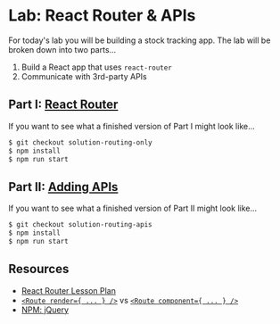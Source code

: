 # Lab: React Router & APIs

For today's lab you will be building a stock tracking app. The lab will be broken down into two parts...
  1. Build a React app that uses `react-router`
  2. Communicate with 3rd-party APIs

## Part I: [React Router](part-i.md)

If you want to see what a finished version of Part I might look like...

```bash
$ git checkout solution-routing-only
$ npm install
$ npm run start
```

## Part II: [Adding APIs](part-ii.md)

If you want to see what a finished version of Part II might look like...

```bash
$ git checkout solution-routing-apis
$ npm install
$ npm run start
```

## Resources

- [React Router Lesson Plan](https://git.generalassemb.ly/ga-wdi-lessons/react-router)
- [`<Route render={ ... } />`](https://reacttraining.com/react-router/web/api/Route/render-func) vs [`<Route component={ ... } />`](https://reacttraining.com/react-router/web/api/Route/component)
- [NPM: jQuery](https://www.npmjs.com/package/jquery)
